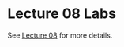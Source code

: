 Lecture 08 Labs
===

See [Lecture 08](http://www.nc.es.ncku.edu.tw/course/embedded/08) for more details.
